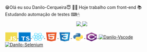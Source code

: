 😁Olá eu sou Danilo-Cerqueira😇
👨‍💻 Hoje trabalho com front-end
📚 Estudando automação de testes ⌨🖱

<div align="center">
  <a href="https://github.com/DaniloCerqueira1227">
  <img height="180em" src="https://github-readme-stats.vercel.app/api?username=DaniloCerqueira1227&show_icons=true&theme=dracula&include_all_commits=true&count_private=true"/>
  <img height="180em" src="https://github-readme-stats.vercel.app/api/top-langs/?username=DaniloCerqueira&layout=compact&langs_count=7&theme=dracula"/>
</div>

<div style="display: inline_block"><br>
  <img align="center" alt="Danilo Cerqueira1227-Js" height="30" width="40" src="https://raw.githubusercontent.com/devicons/devicon/master/icons/javascript/javascript-plain.svg">
  <img align="center" alt="Danilo-Ts" height="30" width="40" src="https://raw.githubusercontent.com/devicons/devicon/master/icons/typescript/typescript-plain.svg">
  <img align="center" alt="Danilo-React" height="30" width="40" src="https://raw.githubusercontent.com/devicons/devicon/master/icons/react/react-original.svg">
  <img align="center" alt="Danilo-HTML" height="30" width="40" src="https://raw.githubusercontent.com/devicons/devicon/master/icons/html5/html5-original.svg">
  <img align="center" alt="Danilo-CSS" height="30" width="40" src="https://raw.githubusercontent.com/devicons/devicon/master/icons/css3/css3-original.svg">
  <img align="center" alt="Danilo-Python" height="30" width="40" src="https://raw.githubusercontent.com/devicons/devicon/master/icons/python/python-original.svg">
  <img align="center" alt="Danilo-Csharp" height="30" width="40" src="https://raw.githubusercontent.com/devicons/devicon/master/icons/csharp/csharp-original.svg">
 <img align="center" alt="Danilo-Vscode" height="30" width="40" src="https://cdn.jsdelivr.net/gh/devicons/devicon/icons/vscode/vscode-original.svg" />
  <img align="center" alt="Danilo-Selenium" height="30" width="40" src="https://cdn.jsdelivr.net/gh/devicons/devicon/icons/selenium/selenium-original.svg" />

  
